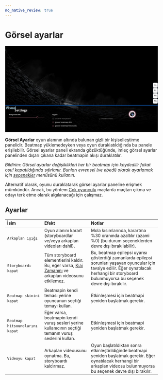 ```yaml
---
no_native_review: true
---
```


# Görsel ayarlar

![Görsel Ayarlar menüsü](img/visual-settings.jpg "Görsel Ayarlar Menüsü")

**Görsel Ayarlar** oyun alanının altında bulunan gizli bir kişiselleştirme panelidir. Beatmap yüklemedeyken veya oyun duraklatıldığında bu panele erişilebilir. Görsel ayarlar paneli ekranda gözüktüğünde, imleç görsel ayarlar panelinden dışarı çıkana kadar beatmapin akışı duraklatılır.

*Bildirim: Görsel ayarlar değişiklikleri her bir beatmap için kaydedilir fakat osu! kapatıldığında sıfırlanır. Bunları evrensel (ve ebedi) olarak ayarlamak için [seçenekler](/wiki/options) menüsünü kullanın.*

Alternatif olarak, oyunu duraklatarak görsel ayarlar paneline erişmek mümkündür. Ancak, bu yöntem [Çok oyunculu](/wiki/Multi) maçlarda maçtan çıkma ve odayı terk etme olarak algılanacağı için çalışmaz.

## Ayarlar

| İsim | Efekt | Notlar |
| :-- | :-- | :-- |
| `Arkaplan ışığı` | Oyun alanını karart (storyboardlar ve/veya arkaplan videoları dahil). | Mola kısımlarında, karartma %30 oranında azaltılır (azami %0) (bu durum seçeneklerden devre dışı bırakılabilir). |
| `Storyboardı kapat` | Tüm storyboard elementlerini kaldır. Bu, eğer varsa, [Kiai Zamanını](/wiki/Kiai_Time) ve arkaplan videosunu etkilemez. | Bu, beatmap epilepsi uyarısı gösterdiği zamanlarda epilepsi sorunları yaşayan oyuncular için tavsiye edilir. Eğer oynatılacak herhangi bir storyboard bulunmuyorsa bu seçenek devre dışı bırakılır. |
| `Beatmap skinini kapat` | Beatmapin kendi teması yerine oyuncunun seçtiği temayı kullan. | Etkinleşmesi için beatmapi yeniden başlatmak gerekir. |
| `Beatmap hitsoundlarını kapat` | Eğer varsa, beatmapin kendi vuruş sesleri yerine kullanıcının seçtiği temanın vuruş seslerini kullan. | Etkinleşmesi için beatmapi yeniden başlatmak gerekir. |
| `Videoyu kapat` | Arkaplan videousunu oynatma. Bu, storyboardı kaldırmaz. | Oyun başlatıldıktan sonra etkinleştirildiğinde beatmapi yeniden başlatmak gerekir. Eğer oynatılacak herhangi bir arkaplan videosu bulunmuyorsa bu seçenek devre dışı bırakılır. |
